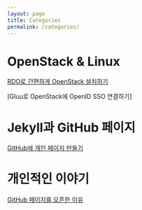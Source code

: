 ```yaml
---
layout: page
title: Categories
permalink: /categories/
---
```


OpenStack & Linux
========================
[RDO로 간편하게 OpenStack 설치하기](https://kycfeel.github.io/2017/03/01/RDO로-간편하게-OpenStack-설치하기.html)

[Gluu로 OpenStack에 OpenID SSO 연결하기]

Jekyll과 GitHub 페이지
========================
[GitHub에 개인 페이지 만들기](https://kycfeel.github.io/jekyll과/github/페이지/2017/03/01/GitHub에-개인-페이지-만들기.html)

개인적인 이야기
========================
[GitHub 페이지를 오픈한 이유](https://kycfeel.github.io/개인적인_이야기/2017/02/28/Github-페이지를-오픈한-이유.html)
